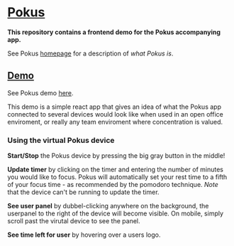 # [Pokus](139.59.169.28:8080)
**This repository contains a frontend demo for the Pokus accompanying app.**

See Pokus [homepage](http://139.59.169.28:8080) for a description of *what Pokus is*.

## [Demo](https://webel.github.io/Pokus)
See Pokus demo [here](https://webel.github.io/Pokus).

This demo is a simple react app that gives an idea of what the Pokus app connected to several devices would look like when used in an open office enviroment, or really any team enviroment where concentration is valued.

### Using the virtual Pokus device
**Start/Stop** the Pokus device by pressing the big gray button in the middle!

**Update timer** by clicking on the timer and entering the number of minutes you would like to focus. Pokus will automatically set your rest time to a fifth of your focus time - as recommended by the pomodoro technique. *Note* that the device can't be running to update the timer.

**See user panel** by dubbel-clicking anywhere on the background, the userpanel to the right of the device will become visible. On mobile, simply scroll past the virutal device to see the panel.

**See time left for user** by hovering over a users logo.